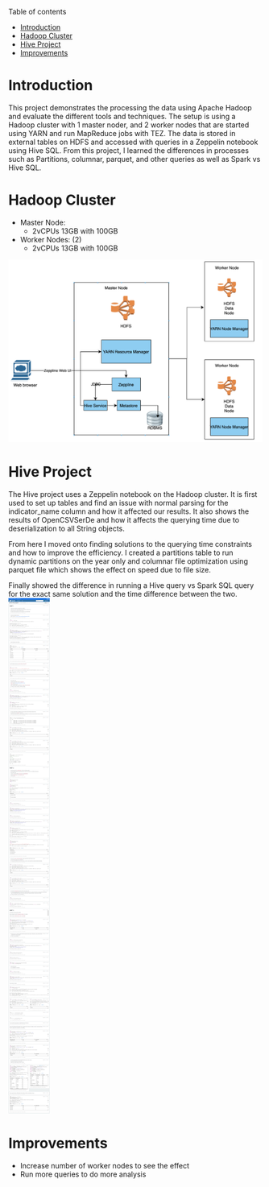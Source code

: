 Table of contents
* [Introduction](#Introduction)
* [Hadoop Cluster](#Hadoop-Cluster)
* [Hive Project](#Hive-Project)
* [Improvements](#Improvements)
# Introduction
This project demonstrates the processing the data using Apache Hadoop and evaluate the different tools and techniques. The setup is using a Hadoop cluster with 1 master noder, and 2 worker nodes that are started using YARN and run MapReduce jobs with TEZ. The data is stored in external tables on HDFS and accessed with queries in a Zeppelin notebook using Hive SQL.
From this project, I learned the differences in processes such as Partitions, columnar, parquet, and other queries as well as Spark vs Hive SQL.
# Hadoop Cluster
- Master Node:
    - 2vCPUs 13GB with 100GB
- Worker Nodes: (2)
    - 2vCPUs 13GB with 100GB

![Hadoop](./assets/diagram.png)

# Hive Project
The Hive project uses a Zeppelin notebook on the Hadoop cluster. It is first used to set up tables and find an issue with normal parsing for the indicator_name column and how it affected our results. It also shows the results of OpenCSVSerDe and how it affects the querying time due to deserialization to all String objects.

From here I moved onto finding solutions to the querying time constraints and how to improve the efficiency. I created a partitions table to run dynamic partitions on the year only and columnar file optimization using parquet file which shows the effect on speed due to file size.

Finally showed the difference in running a Hive query vs Spark SQL query for the exact same solution and the time difference between the two.
![Zeppelin](./assets/notebook.png)
# Improvements
- Increase number of worker nodes to see the effect
- Run more queries to do more analysis
